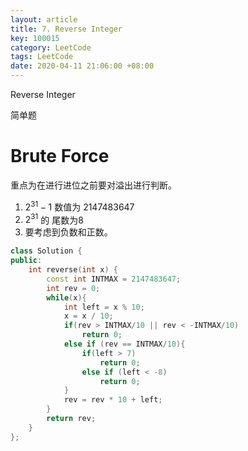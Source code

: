 ```yaml
---
layout: article
title: 7. Reverse Integer
key: 100015
category: LeetCode
tags: LeetCode
date: 2020-04-11 21:06:00 +08:00
---
```


Reverse Integer

简单题


# Brute Force

重点为在进行进位之前要对溢出进行判断。

1. $2^{31}-1$ 数值为 2147483647
2. $2^{31}$ 的 尾数为8
3. 要考虑到负数和正数。

```c++
class Solution {
public:
    int reverse(int x) {
        const int INTMAX = 2147483647;
        int rev = 0;
        while(x){
            int left = x % 10;
            x = x / 10;
            if(rev > INTMAX/10 || rev < -INTMAX/10)
                return 0;
            else if (rev == INTMAX/10){
                if(left > 7)
                    return 0;
                else if (left < -8)
                    return 0;
            }
            rev = rev * 10 + left;
        }
        return rev;
    }
};
```